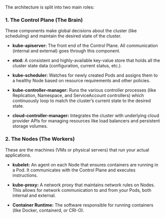 The architecture is split into two main roles:

### 1. The Control Plane (The Brain)

These components make global decisions about the cluster (like scheduling) and maintain the desired state of the cluster.

- **kube-apiserver:** The front end of the Control Plane. All communication (internal and external) goes through this component.
    
- **etcd:** A consistent and highly-available key-value store that holds all the cluster state data (configuration, current status, etc.).
    
- **kube-scheduler:** Watches for newly created Pods and assigns them to a healthy Node based on resource requirements and other policies.
    
- **kube-controller-manager:** Runs the various controller processes (like Replication, Namespace, and ServiceAccount controllers) which continuously loop to match the cluster’s current state to the desired state.
    
- **cloud-controller-manager:** Integrates the cluster with underlying cloud provider APIs for managing resources like load balancers and persistent storage volumes.
    

### 2. The Nodes (The Workers)

These are the machines (VMs or physical servers) that run your actual applications.

- **kubelet:** An agent on each Node that ensures containers are running in a Pod. It communicates with the Control Plane and executes instructions.
    
- **kube-proxy:** A network proxy that maintains network rules on Nodes. This allows for network communication to and from your Pods, both internal and external.
    
- **Container Runtime:** The software responsible for running containers (like Docker, containerd, or CRI-O).